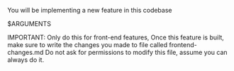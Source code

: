 You will be implementing a new feature in this codebase

$ARGUMENTS

IMPORTANT:  Only do this for front-end features,
Once this feature is built, make sure to write the changes you made to file called frontend-changes.md
Do not ask for permissions to modify this file, assume you can always do it.
